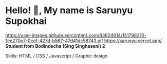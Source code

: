 # Hello! 👋, My name is Sarunyu Supokhai
https://user-images.githubusercontent.com/83624614/151798310-1ee270e7-0cef-427d-b567-47d41dc58743.gif
https://sarunyu.vercel.app/
**Student from Bodindecha (Sing Singhaseni) 2**

Skills: HTML / CSS / Javascript / Graphic design

